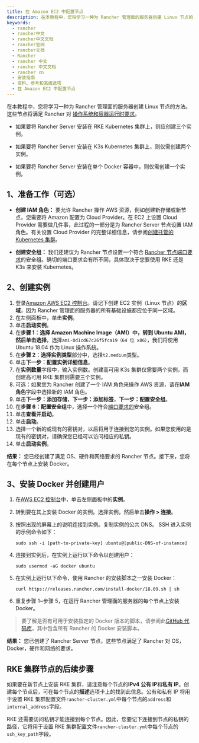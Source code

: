 ```yaml
---
title: 在 Amazon EC2 中配置节点
description: 在本教程中，您将学习一种为 Rancher 管理面的服务器创建 Linux 节点的方法。这些节点将满足 Rancher 对 OS，Docker，硬件和网络的要求。如果要将 Rancher Server 安装在 RKE Kubernetes 集群上，则应创建三个实例。如果要将 Rancher Server 安装在 K3s Kubernetes 集群上，则仅需创建两个实例。如果要将 Rancher Server 安装在单个 Docker 容器中，则仅需创建一个实例。
keywords:
  - rancher
  - rancher中文
  - rancher中文文档
  - rancher官网
  - rancher文档
  - Rancher
  - rancher 中文
  - rancher 中文文档
  - rancher cn
  - 安装指南
  - 资料、参考和高级选项
  - 在 Amazon EC2 中配置节点
---
```


在本教程中，您将学习一种为 Rancher 管理面的服务器创建 Linux 节点的方法。这些节点将满足 Rancher 对 [操作系统和容器运行时要求](/docs/rancher2/installation_new/requirements/_index)。

- 如果要将 Rancher Server 安装在 RKE Kubernetes 集群上，则应创建三个实例。

- 如果要将 Rancher Server 安装在 K3s Kubernetes 集群上，则仅需创建两个实例。

- 如果要将 Rancher Server 安装在单个 Docker 容器中，则仅需创建一个实例。

## 1、准备工作（可选）

- **创建 IAM 角色：** 要允许 Rancher 操作 AWS 资源，例如创建新存储或新节点，您需要将 Amazon 配置为 Cloud Provider。在 EC2 上设置 Cloud Provider 需要做几件事，此过程的一部分是为 Rancher Server 节点设置 IAM 角色。有关设置 Cloud Provider 的完整详细信息，请参阅[创建托管的 Kubernetes 集群](/docs/rancher2/cluster-provisioning/hosted-kubernetes-clusters/_index)。

* **创建安全组：** 我们还建议为 Rancher 节点设置一个符合 [Rancher 节点端口要求](/docs/rancher2/installation_new/requirements/_index)的安全组。确切的端口要求会有所不同，具体取决于您要使用 RKE 还是 K3s 来安装 Kubernetes。

## 2、创建实例

1. 登录[Amazon AWS EC2 控制台](https://console.aws.amazon.com/ec2/)。请记下创建 EC2 实例（Linux 节点）的**区域**，因为 Rancher 管理面的服务器的所有基础设施都应位于同一区域。
1. 在左侧面板中，单击**实例**。
1. 单击**启动实例**。
1. 在**步骤 1：选择 Amazon Machine Image（AMI）**中，转到 Ubuntu AMI，然后单击**选择**，选择`ami-0d1cd67c26f5fca19（64 位 x86）`，我们将使用 Ubuntu 18.04 作为 Linux 操作系统。
1. 在**步骤 2：选择实例类型**部分中，选择`t2.medium`类型。
1. 单击**下一步：配置实例详细信息**。
1. 在**实例数量**字段中，输入实例数。创建高可用 K3s 集群仅需要两个实例，而创建高可用 RKE 集群则需要三个实例。
1. 可选：如果您为 Rancher 创建了一个 IAM 角色来操作 AWS 资源，请在**IAM 角色**字段中选择新的 IAM 角色。
1. 单击**下一步：添加存储**，**下一步：添加标签**，**下一步：配置安全组**。
1. 在**步骤 6：配置安全组**中，选择一个符合[端口要求的](/docs/rancher2/installation_new/requirements/_index)安全组。
1. 单击**查看并启动**。
1. 单击**启动**。
1. 选择一个新的或现有的密钥对，以后将用于连接到您的实例。如果您使用的是现有的密钥对，请确保您已经可以访问相应的私钥。
1. 单击**启动实例**。

**结果：** 您已经创建了满足 OS、硬件和网络要求的 Rancher 节点。接下来，您将在每个节点上安装 Docker。

## 3、安装 Docker 并创建用户

1. 在[AWS EC2 控制台](https://console.aws.amazon.com/ec2/)中，单击左侧面板中的**实例**。
1. 转到要在其上安装 Docker 的实例。选择实例，然后单击**操作 > 连接**。
1. 按照出现的屏幕上的说明连接到实例。复制实例的公共 DNS。 SSH 进入实例的示例命令如下：

   ```
   sudo ssh -i [path-to-private-key] ubuntu@[public-DNS-of-instance]
   ```

1. 连接到实例后，在实例上运行以下命令以创建用户：

   ```
   sudo usermod -aG docker ubuntu
   ```

1. 在实例上运行以下命令，使用 Rancher 的安装脚本之一安装 Docker：

   ```
   curl https://releases.rancher.com/install-docker/18.09.sh | sh
   ```

1. 重复步骤 1~步骤 5，在运行 Rancher 管理面的服务器的每个节点上安装 Docker。

> 要了解是否有可用于安装指定的 Docker 版本的脚本，请参阅此[GitHub 代码库](https://github.com/rancher/install-docker)，其中包含所有 Rancher 的 Docker 安装脚本。

**结果：** 您已创建了 Rancher Server 节点，这些节点满足了 Rancher 对 OS，Docker，硬件和网络的要求。

## RKE 集群节点的后续步骤

如果要在新节点上安装 RKE 集群，请注意每个节点的**IPv4 公有 IP**和**私有 IP**。创建每个节点后，可在每个节点的**描述**选项卡上的找到此信息。公有和私有 IP 将用于设置 RKE 集群配置文件`rancher-cluster.yml`中每个节点的`address`和`internal_address`字段。

RKE 还需要访问私钥才能连接到每个节点。因此，您要记下连接到节点的私钥的路径，它将用于设置 RKE 集群配置文件`rancher-cluster.yml`中每个节点的`ssh_key_path`字段。
